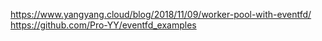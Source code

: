 https://www.yangyang.cloud/blog/2018/11/09/worker-pool-with-eventfd/
https://github.com/Pro-YY/eventfd_examples
